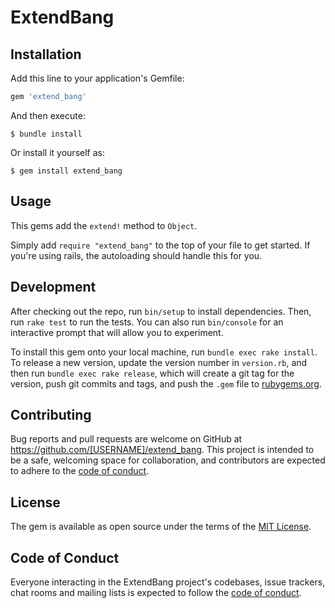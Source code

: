 # ExtendBang

## Installation

Add this line to your application's Gemfile:

```ruby
gem 'extend_bang'
```

And then execute:

    $ bundle install

Or install it yourself as:

    $ gem install extend_bang

## Usage

This gems add the `extend!` method to `Object`.

Simply add `require "extend_bang"` to the top of your file to get started. 
If you're using rails, the autoloading should handle this for you.

## Development

After checking out the repo, run `bin/setup` to install dependencies. Then, run `rake test` to run the tests. You can also run `bin/console` for an interactive prompt that will allow you to experiment.

To install this gem onto your local machine, run `bundle exec rake install`. To release a new version, update the version number in `version.rb`, and then run `bundle exec rake release`, which will create a git tag for the version, push git commits and tags, and push the `.gem` file to [rubygems.org](https://rubygems.org).

## Contributing

Bug reports and pull requests are welcome on GitHub at https://github.com/[USERNAME]/extend_bang. This project is intended to be a safe, welcoming space for collaboration, and contributors are expected to adhere to the [code of conduct](https://github.com/[USERNAME]/extend_bang/blob/master/CODE_OF_CONDUCT.md).


## License

The gem is available as open source under the terms of the [MIT License](https://opensource.org/licenses/MIT).

## Code of Conduct

Everyone interacting in the ExtendBang project's codebases, issue trackers, chat rooms and mailing lists is expected to follow the [code of conduct](https://github.com/[USERNAME]/extend_bang/blob/master/CODE_OF_CONDUCT.md).
